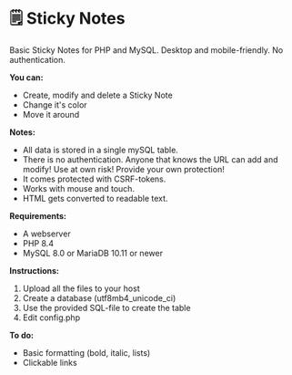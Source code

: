 # 🗒️ Sticky Notes
Basic Sticky Notes for PHP and MySQL. Desktop and mobile-friendly. No authentication. 


**You can:**
- Create, modify and delete a Sticky Note
- Change it's color
- Move it around

**Notes:**
- All data is stored in a single mySQL table.
- There is no authentication. Anyone that knows the URL can add and modify! Use at own risk! Provide your own protection!
- It comes protected with CSRF-tokens.
- Works with mouse and touch.
- HTML gets converted to readable text.

**Requirements:**
- A webserver
- PHP 8.4
- MySQL 8.0 or MariaDB 10.11 or newer

**Instructions:**
1. Upload all the files to your host
2. Create a database (utf8mb4_unicode_ci)
3. Use the provided SQL-file to create the table
4. Edit config.php

**To do:**
- Basic formatting (bold, italic, lists)
- Clickable links
